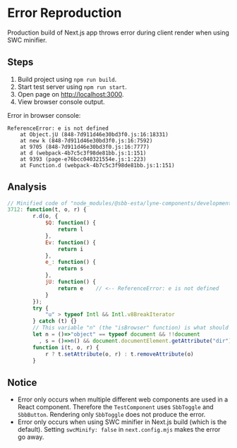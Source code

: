 # Error Reproduction

Production build of Next.js app throws error during client render when using SWC minifier.

## Steps

1. Build project using `npm run build`.
2. Start test server using `npm run start`.
3. Open page on <http://localhost:3000>.
4. View browser console output.

Error in browser console:

```text
ReferenceError: e is not defined
    at Object.jU (848-7d911d46e30bd3f0.js:16:18331)
    at new k (848-7d911d46e30bd3f0.js:16:7592)
    at 9705 (848-7d911d46e30bd3f0.js:16:7777)
    at d (webpack-4b7c5c3f98de81bb.js:1:151)
    at 9393 (page-e76bcc040321554e.js:1:223)
    at Function.d (webpack-4b7c5c3f98de81bb.js:1:151)
```

## Analysis

```javascript
// Minified code of "node_modules/@sbb-esta/lyne-components/development/core/dom.js"
3712: function(t, o, r) {
        r.d(o, {
            $Q: function() {
                return l
            },
            Ev: function() {
                return i
            },
            e_: function() {
                return s
            },
            jU: function() {
                return e    // <-- ReferenceError: e is not defined
            }
        });
        try {
            "u" > typeof Intl && Intl.v8BreakIterator
        } catch (t) {}
        // This variable "n" (the "isBrowser" function) is what should be returned by "jU" function above
        let n = ()=>"object" == typeof document && !!document
          , s = ()=>n() && document.documentElement.getAttribute("dir") || "ltr";
        function i(t, o, r) {
            r ? t.setAttribute(o, r) : t.removeAttribute(o)
        }
```

## Notice

- Error only occurs when multiple different web components are used in a React component. Therefore the `TestComponent` uses `SbbToggle` and `SbbButton`. Rendering only `SbbToggle` does not produce the error.
- Error only occurs when using SWC minifier in Next.js build (which is the default). Setting `swcMinify: false` in `next.config.mjs` makes the error go away.
